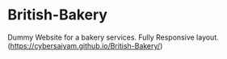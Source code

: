 # British-Bakery
Dummy Website for a bakery services. Fully Responsive layout.
 (https://cybersaiyam.github.io/British-Bakery/)
